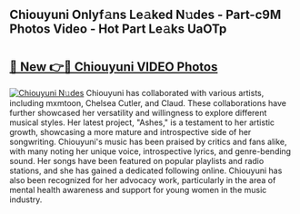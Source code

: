## Chiouyuni Onlyf𝚊ns Le𝚊ked N𝚞des - Part-c9M Photos Video - Hot Part Le𝚊ks UaOTp

# <h2><a href="http://ac48707.deff.icu/?id=Chiouyuni">🔗 New 👉🔴 Chiouyuni VIDEO Photos</a></h2>

[![Chiouyuni N𝚞des](https://i.imgur.com/rIISA9y.gif)](http://ac48707.deff.icu/?id=Chiouyuni)
Chiouyuni has collaborated with various artists, including mxmtoon, Chelsea Cutler, and Claud. These collaborations have further showcased her versatility and willingness to explore different musical styles. Her latest project, "Ashes," is a testament to her artistic growth, showcasing a more mature and introspective side of her songwriting. Chiouyuni's music has been praised by critics and fans alike, with many noting her unique voice, introspective lyrics, and genre-bending sound. Her songs have been featured on popular playlists and radio stations, and she has gained a dedicated following online. Chiouyuni has also been recognized for her advocacy work, particularly in the area of mental health awareness and support for young women in the music industry.
